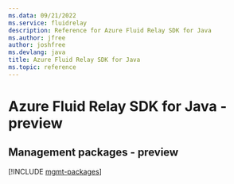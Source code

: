 ```yaml
---
ms.data: 09/21/2022
ms.service: fluidrelay
description: Reference for Azure Fluid Relay SDK for Java
ms.author: jfree
author: joshfree
ms.devlang: java
title: Azure Fluid Relay SDK for Java
ms.topic: reference
---
```

# Azure Fluid Relay SDK for Java - preview

## Management packages - preview
[!INCLUDE [mgmt-packages](fluid-relay-mgmt-index.md)]